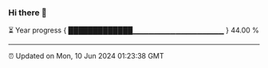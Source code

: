 ### Hi there 👋

⏳ Year progress { █████████████▁▁▁▁▁▁▁▁▁▁▁▁▁▁▁▁▁ } 44.00 %

---

⏰ Updated on Mon, 10 Jun 2024 01:23:38 GMT


